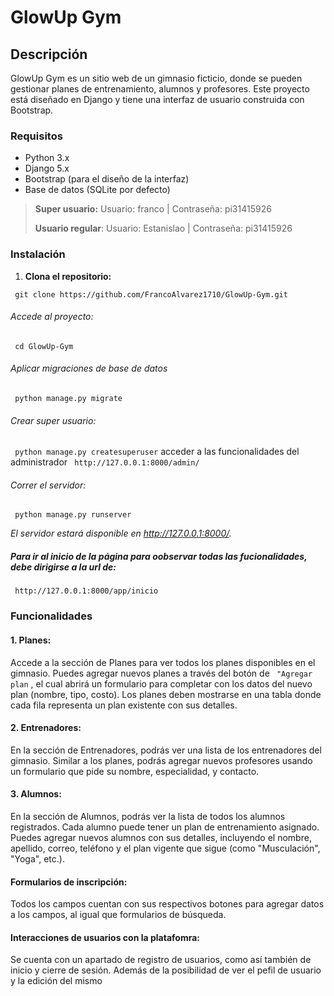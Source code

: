 # GlowUp Gym
## Descripción
GlowUp Gym es un sitio web de un gimnasio ficticio,  donde se pueden gestionar planes de entrenamiento, alumnos y profesores. Este proyecto está diseñado en Django y tiene una interfaz de usuario construida con Bootstrap.

### Requisitos
- Python 3.x
- Django 5.x
- Bootstrap (para el diseño de la interfaz)
- Base de datos (SQLite por defecto)

>**Super usuario:**
>Usuario: franco     |     Contraseña: pi31415926
>
>**Usuario regular**:
>Usuario: Estanislao     |     Contraseña: pi31415926

### Instalación

1. **Clona el repositorio:**

` git clone https://github.com/FrancoAlvarez1710/GlowUp-Gym.git` 

###### Accede al proyecto:
 
` cd GlowUp-Gym` 

###### Aplicar migraciones de base de datos
 
` python manage.py migrate` 

###### Crear super usuario:
` python manage.py createsuperuser` 
acceder a las funcionalidades del administrador 
` http://127.0.0.1:8000/admin/` 

 ###### Correr el servidor:
 ` python manage.py runserver` 
 
*El servidor estará disponible en http://127.0.0.1:8000/.*   
 ##### Para ir al inicio de la página para oobservar todas las fucionalidades, debe dirigirse a la url de:

` http://127.0.0.1:8000/app/inicio` 
### Funcionalidades

#### 1. Planes:
Accede a la sección de Planes para ver todos los planes disponibles en el gimnasio.
Puedes agregar nuevos planes a través del botón de ` "Agregar plan` , el cual abrirá un formulario para completar con los datos del nuevo plan (nombre, tipo, costo).
Los planes deben mostrarse en una tabla donde cada fila representa un plan existente con sus detalles.

#### 2. Entrenadores:
En la sección de Entrenadores, podrás ver una lista de los entrenadores del gimnasio.
Similar a los planes, podrás agregar nuevos profesores usando un formulario que pide su nombre, especialidad, y contacto.
#### 3. Alumnos:
En la sección de Alumnos, podrás ver la lista de todos los alumnos registrados.
Cada alumno puede tener un plan de entrenamiento asignado.
Puedes agregar nuevos alumnos con sus detalles, incluyendo el nombre, apellido, correo, teléfono y el plan vigente que sigue (como "Musculación", "Yoga", etc.).

#### Formularios de inscripción:
Todos los campos cuentan con sus respectivos botones para agregar datos a los campos, al igual que formularios de búsqueda. 

#### Interacciones de usuarios con la platafomra:
Se cuenta con un apartado de registro de usuarios, como así también de inicio y cierre de sesión. Además de la posibilidad de ver el pefil de usuario y la edición del mismo
